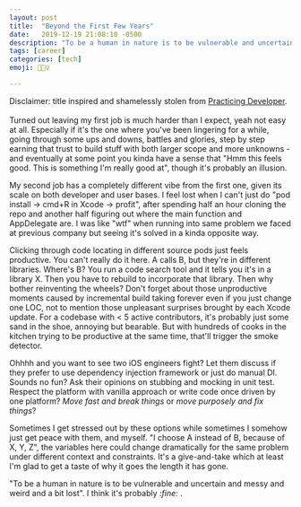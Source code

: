```yaml
---
layout: post
title:  "Beyond the First Few Years"
date:   2019-12-19 21:08:10 -0500
description: "To be a human in nature is to be vulnerable and uncertain and messy and weird and a bit lost, same with leaving my first job."
tags: [career]
categories: [tech]
emoji: 💁🏻‍♀️

---
```

Disclaimer: title inspired and shamelessly stolen from [Practicing Developer](https://practicingdeveloper.com/2018/10/02/016-identity-beyond-the-first-few-years/).  
​  
Turned out leaving my first job is much harder than I expect, yeah not easy at all. Especially if it's the one where you've been lingering for a while, going through some ups and downs, battles and glories, step by step earning that trust to build stuff with both larger scope and more unknowns - and eventually at some point you kinda have a sense that "Hmm this feels good. This is something I'm really good at", though it's probably an illusion.  
  
My second job has a completely different vibe from the first one, given its scale on both developer and user bases. I feel lost when I can't just do "pod install -> cmd+R in Xcode -> profit", after spending half an hour cloning the repo and another half figuring out where the main function and AppDelegate are. I was like "wtf" when running into same problem we faced at previous company but seeing it's solved in a kinda opposite way.  
  
Clicking through code locating in different source pods just feels productive. You can't really do it here. A calls B, but they're in different libraries. Where's B? You run a code search tool and it tells you it's in a library X. Then you have to rebuild to incorporate that library. Then why bother reinventing the wheels? Don't forget about those unproductive moments caused by incremental build taking forever even if you just change one LOC, not to mention those unpleasant surprises brought by each Xcode update. For a codebase with < 5 active contributors, it's probably just some sand in the shoe, annoying but bearable. But with hundreds of cooks in the kitchen trying to be productive at the same time, that'll trigger the smoke detector.  
  
Ohhhh and you want to see two iOS engineers fight? Let them discuss if they prefer to use dependency injection framework or just do manual DI. Sounds no fun? Ask their opinions on stubbing and mocking in unit test. Respect the platform with vanilla approach or write code once driven by one platform? _Move fast and break things_ or _move purposely and fix things_?  
  
Sometimes I get stressed out by these options while sometimes I somehow just get peace with them, and myself. "I choose A instead of B, because of X, Y, Z", the variables here could change dramatically for the same problem under different context and constraints. It's a give-and-take which at least I'm glad to get a taste of why it goes the length it has gone.  
  
"To be a human in nature is to be vulnerable and uncertain and messy and weird and a bit lost". I think it's probably *:fine:* .

